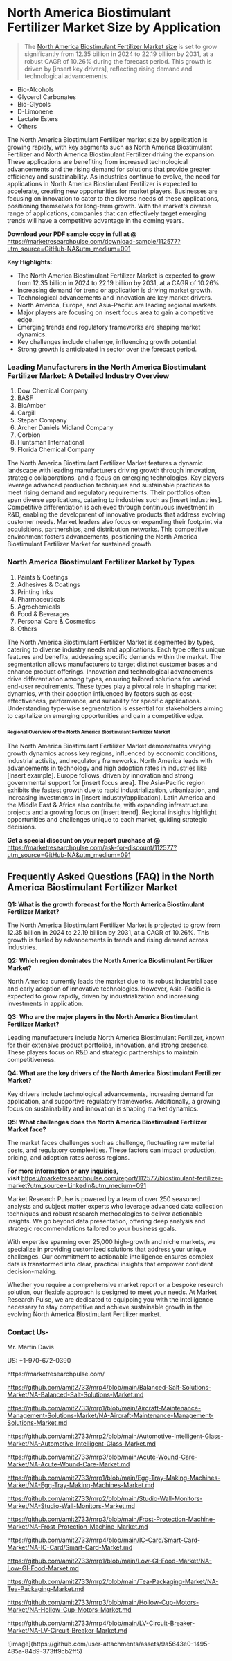 <h1>North America Biostimulant Fertilizer Market&nbsp;Size by Application</h1><blockquote><p>The <a href="https://marketresearchpulse.com/download-sample/112577?utm_source=GitHub-NA&amp;utm_medium=091">North America Biostimulant Fertilizer Market size</a> is set to grow significantly from 12.35 billion in 2024 to 22.19 billion by 2031, at a robust CAGR of 10.26% during the forecast period. This growth is driven by [insert key drivers], reflecting rising demand and technological advancements.</p></blockquote><ul><li>Bio-Alcohols<li> Glycerol Carbonates<li> Bio-Glycols<li> D-Limonene<li> Lactate Esters<li> Others</li></ul><p>The North America Biostimulant Fertilizer market size by application is growing rapidly, with key segments such as North America Biostimulant Fertilizer and North America Biostimulant Fertilizer driving the expansion. These applications are benefiting from increased technological advancements and the rising demand for solutions that provide greater efficiency and sustainability. As industries continue to evolve, the need for applications in North America Biostimulant Fertilizer is expected to accelerate, creating new opportunities for market players. Businesses are focusing on innovation to cater to the diverse needs of these applications, positioning themselves for long-term growth. With the market's diverse range of applications, companies that can effectively target emerging trends will have a competitive advantage in the coming years.</p><p><strong>Download your PDF sample copy in full at @ </strong><a href="https://marketresearchpulse.com/download-sample/112577?utm_source=GitHub-NA&amp;utm_medium=091">https://marketresearchpulse.com/download-sample/112577?utm_source=GitHub-NA&amp;utm_medium=091</a></p><p><strong>Key Highlights: </strong></p><ul><li>The North America Biostimulant Fertilizer Market is expected to grow from 12.35 billion in 2024 to 22.19 billion by 2031, at a CAGR of 10.26%.</li><li>Increasing demand for trend or application is driving market growth.</li><li>Technological advancements and innovation are key market drivers.</li><li>North America, Europe, and Asia-Pacific are leading regional markets.</li><li>Major players are focusing on insert focus area to gain a competitive edge.</li><li>Emerging trends and regulatory frameworks are shaping market dynamics.</li><li>Key challenges include challenge, influencing growth potential.</li><li>Strong growth is anticipated in sector over the forecast period.</li></ul><h3>Leading Manufacturers in the North America Biostimulant Fertilizer Market: A Detailed Industry Overview</h3><ol><li>Dow Chemical Company</li><li>BASF</li><li>BioAmber</li><li>Cargill</li><li>Stepan Company</li><li>Archer Daniels Midland Company</li><li>Corbion</li><li>Huntsman International</li><li>Florida Chemical Company</li></ol><div class="flex max-w-full flex-col flex-grow"><div class="min-h-8 text-message flex w-full flex-col items-end gap-2 whitespace-normal break-words [.text-message+&amp;]:mt-5" dir="auto" data-message-author-role="assistant" data-message-id="fd8432e4-4910-450d-b182-61b7bfb0a01f" data-message-model-slug="gpt-4o"><div class="flex w-full flex-col gap-1 empty:hidden first:pt-[3px]"><div class="markdown prose w-full break-words dark:prose-invert light"><p>The North America Biostimulant Fertilizer Market features a dynamic landscape with leading manufacturers driving growth through innovation, strategic collaborations, and a focus on emerging technologies. Key players leverage advanced production techniques and sustainable practices to meet rising demand and regulatory requirements. Their portfolios often span diverse applications, catering to industries such as [insert industries]. Competitive differentiation is achieved through continuous investment in R&amp;D, enabling the development of innovative products that address evolving customer needs. Market leaders also focus on expanding their footprint via acquisitions, partnerships, and distribution networks. This competitive environment fosters advancements, positioning the North America Biostimulant Fertilizer Market for sustained growth.</p></div></div></div></div><h3>North America Biostimulant Fertilizer Market by Types</h3><ol><li>Paints & Coatings<li> Adhesives & Coatings<li> Printing Inks<li> Pharmaceuticals<li> Agrochemicals<li> Food & Beverages<li> Personal Care & Cosmetics<li> Others</li></ol><div class="flex max-w-full flex-col flex-grow"><div class="min-h-8 text-message flex w-full flex-col items-end gap-2 whitespace-normal break-words [.text-message+&amp;]:mt-5" dir="auto" data-message-author-role="assistant" data-message-id="084470be-0bb7-4664-bddf-5156b4f41249" data-message-model-slug="gpt-4o-mini"><div class="flex w-full flex-col gap-1 empty:hidden first:pt-[3px]"><div class="markdown prose w-full break-words dark:prose-invert light"><p>The North America Biostimulant Fertilizer Market is segmented by types, catering to diverse industry needs and applications. Each type offers unique features and benefits, addressing specific demands within the market. The segmentation allows manufacturers to target distinct customer bases and enhance product offerings. Innovation and technological advancements drive differentiation among types, ensuring tailored solutions for varied end-user requirements. These types play a pivotal role in shaping market dynamics, with their adoption influenced by factors such as cost-effectiveness, performance, and suitability for specific applications. Understanding type-wise segmentation is essential for stakeholders aiming to capitalize on emerging opportunities and gain a competitive edge.</p></div></div></div></div><h3><span style="font-size: 11px;">Regional Overview of the North America Biostimulant Fertilizer Market</span></h3><div class="flex max-w-full flex-col flex-grow"><div class="min-h-8 text-message flex w-full flex-col items-end gap-2 whitespace-normal break-words [.text-message+&amp;]:mt-5" dir="auto" data-message-author-role="assistant" data-message-id="e9038762-ce64-4e30-91c9-9bd413514231" data-message-model-slug="gpt-4o-mini"><div class="flex w-full flex-col gap-1 empty:hidden first:pt-[3px]"><div class="markdown prose w-full break-words dark:prose-invert light"><p>The North America Biostimulant Fertilizer Market demonstrates varying growth dynamics across key regions, influenced by economic conditions, industrial activity, and regulatory frameworks. North America leads with advancements in technology and high adoption rates in industries like [insert example]. Europe follows, driven by innovation and strong governmental support for [insert focus area]. The Asia-Pacific region exhibits the fastest growth due to rapid industrialization, urbanization, and increasing investments in [insert industry/application]. Latin America and the Middle East &amp; Africa also contribute, with expanding infrastructure projects and a growing focus on [insert trend]. Regional insights highlight opportunities and challenges unique to each market, guiding strategic decisions.</p></div></div></div></div><p><strong>Get a special discount on your report purchase at @ </strong><a href="https://marketresearchpulse.com/ask-for-discount/112577?utm_source=GitHub-NA&amp;utm_medium=091">https://marketresearchpulse.com/ask-for-discount/112577?utm_source=GitHub-NA&amp;utm_medium=091</a></p><h2>Frequently Asked Questions (FAQ) in the North America Biostimulant Fertilizer Market</h2><p><strong>Q1: What is the growth forecast for the North America Biostimulant Fertilizer Market?</strong></p><p>The North America Biostimulant Fertilizer Market is projected to grow from 12.35 billion in 2024 to 22.19 billion by 2031, at a CAGR of 10.26%. This growth is fueled by advancements in trends and rising demand across industries.</p><p><strong>Q2: Which region dominates the North America Biostimulant Fertilizer Market?</strong></p><p>North America currently leads the market due to its robust industrial base and early adoption of innovative technologies. However, Asia-Pacific is expected to grow rapidly, driven by industrialization and increasing investments in application.</p><p><strong>Q3: Who are the major players in the North America Biostimulant Fertilizer Market?</strong></p><p>Leading manufacturers include North America Biostimulant Fertilizer, known for their extensive product portfolios, innovation, and strong presence. These players focus on R&amp;D and strategic partnerships to maintain competitiveness.</p><p><strong>Q4: What are the key drivers of the North America Biostimulant Fertilizer Market?</strong></p><p>Key drivers include technological advancements, increasing demand for application, and supportive regulatory frameworks. Additionally, a growing focus on sustainability and innovation is shaping market dynamics.</p><p><strong>Q5: What challenges does the North America Biostimulant Fertilizer Market face?</strong></p><p>The market faces challenges such as challenge, fluctuating raw material costs, and regulatory complexities. These factors can impact production, pricing, and adoption rates across regions.</p><p><strong>For more information or any inquiries, visit&nbsp;</strong><a href="https://marketresearchpulse.com/report/112577/biostimulant-fertilizer-market?utm_source=Linkedin&utm_medium=091">https://marketresearchpulse.com/report/112577/biostimulant-fertilizer-market?utm_source=Linkedin&utm_medium=091</a></p><p>Market Research Pulse is powered by a team of over 250 seasoned analysts and subject matter experts who leverage advanced data collection techniques and robust research methodologies to deliver actionable insights. We go beyond data presentation, offering deep analysis and strategic recommendations tailored to your business goals.</p><p>With expertise spanning over 25,000 high-growth and niche markets, we specialize in providing customized solutions that address your unique challenges. Our commitment to actionable intelligence ensures complex data is transformed into clear, practical insights that empower confident decision-making.</p><p>Whether you require a comprehensive market report or a bespoke research solution, our flexible approach is designed to meet your needs. At Market Research Pulse, we are dedicated to equipping you with the intelligence necessary to stay competitive and achieve sustainable growth in the evolving North America Biostimulant Fertilizer market.</p><h3><strong>Contact Us-</strong></h3><p>Mr. Martin Davis</p><p>US: +1-970-672-0390</p><p>https://marketresearchpulse.com/</p><p><a href="https://github.com/amit2733/mrp4/blob/main/Balanced-Salt-Solutions-Market/NA-Balanced-Salt-Solutions-Market.md">https://github.com/amit2733/mrp4/blob/main/Balanced-Salt-Solutions-Market/NA-Balanced-Salt-Solutions-Market.md</a></p><p><a href="https://github.com/amit2733/mrp1/blob/main/Aircraft-Maintenance-Management-Solutions-Market/NA-Aircraft-Maintenance-Management-Solutions-Market.md">https://github.com/amit2733/mrp1/blob/main/Aircraft-Maintenance-Management-Solutions-Market/NA-Aircraft-Maintenance-Management-Solutions-Market.md</a></p><p><a href="https://github.com/amit2733/mrp2/blob/main/Automotive-Intelligent-Glass-Market/NA-Automotive-Intelligent-Glass-Market.md">https://github.com/amit2733/mrp2/blob/main/Automotive-Intelligent-Glass-Market/NA-Automotive-Intelligent-Glass-Market.md</a></p><p><a href="https://github.com/amit2733/mrp3/blob/main/Acute-Wound-Care-Market/NA-Acute-Wound-Care-Market.md">https://github.com/amit2733/mrp3/blob/main/Acute-Wound-Care-Market/NA-Acute-Wound-Care-Market.md</a></p><p><a href="https://github.com/amit2733/mrp1/blob/main/Egg-Tray-Making-Machines-Market/NA-Egg-Tray-Making-Machines-Market.md">https://github.com/amit2733/mrp1/blob/main/Egg-Tray-Making-Machines-Market/NA-Egg-Tray-Making-Machines-Market.md</a></p><p><a href="https://github.com/amit2733/mrp2/blob/main/Studio-Wall-Monitors-Market/NA-Studio-Wall-Monitors-Market.md">https://github.com/amit2733/mrp2/blob/main/Studio-Wall-Monitors-Market/NA-Studio-Wall-Monitors-Market.md</a></p><p><a href="https://github.com/amit2733/mrp3/blob/main/Frost-Protection-Machine-Market/NA-Frost-Protection-Machine-Market.md">https://github.com/amit2733/mrp3/blob/main/Frost-Protection-Machine-Market/NA-Frost-Protection-Machine-Market.md</a></p><p><a href="https://github.com/amit2733/mrp4/blob/main/IC-Card/Smart-Card-Market/NA-IC-Card/Smart-Card-Market.md">https://github.com/amit2733/mrp4/blob/main/IC-Card/Smart-Card-Market/NA-IC-Card/Smart-Card-Market.md</a></p><p><a href="https://github.com/amit2733/mrp1/blob/main/Low-GI-Food-Market/NA-Low-GI-Food-Market.md">https://github.com/amit2733/mrp1/blob/main/Low-GI-Food-Market/NA-Low-GI-Food-Market.md</a></p><p><a href="https://github.com/amit2733/mrp2/blob/main/Tea-Packaging-Market/NA-Tea-Packaging-Market.md">https://github.com/amit2733/mrp2/blob/main/Tea-Packaging-Market/NA-Tea-Packaging-Market.md</a></p><p><a href="https://github.com/amit2733/mrp3/blob/main/Hollow-Cup-Motors-Market/NA-Hollow-Cup-Motors-Market.md">https://github.com/amit2733/mrp3/blob/main/Hollow-Cup-Motors-Market/NA-Hollow-Cup-Motors-Market.md</a></p><p><a href="https://github.com/amit2733/mrp4/blob/main/LV-Circuit-Breaker-Market/NA-LV-Circuit-Breaker-Market.md">https://github.com/amit2733/mrp4/blob/main/LV-Circuit-Breaker-Market/NA-LV-Circuit-Breaker-Market.md</a></p>
![image](https://github.com/user-attachments/assets/9a5643e0-1495-485a-84d9-373ff9cb2ff5)
